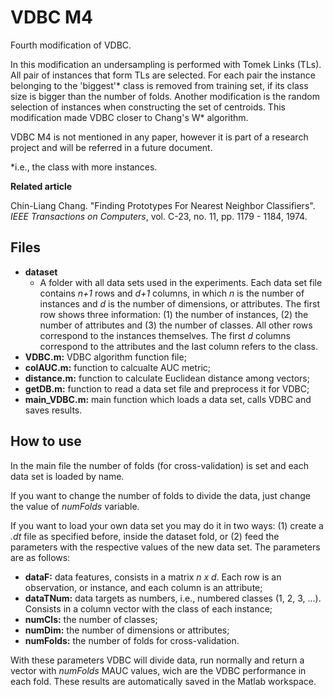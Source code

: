 # VDBC M4

Fourth modification of VDBC.

In this modification an undersampling is performed with Tomek Links (TLs). All pair of instances that form TLs are selected. For each pair the instance belonging to the 'biggest'* class is removed from training set, if its class size is bigger than the number of folds. Another modification is the random selection of instances when constructing the set of centroids. This modification made VDBC closer to Chang's W* algorithm.

VDBC M4 is not mentioned in any paper, however it is part of a research project and will be referred in a future document.

*i.e., the class with more instances.

**Related article**

Chin-Liang Chang. "Finding Prototypes For Nearest Neighbor Classifiers". *IEEE Transactions on Computers*, vol. C-23, no. 11, pp. 1179 - 1184, 1974.

## Files

 - **dataset**
	 - A folder with all data sets used in the experiments. Each data set file contains *n+1* rows and *d+1* columns, in which *n* is the number of instances and *d* is the number of dimensions, or attributes. The first row shows three information: (1) the number of instances, (2) the number of attributes and (3) the number of classes. All other rows correspond to the instances themselves. The first *d* columns correspond to the attributes and the last column refers to the class.
- **VDBC.m:** VDBC algorithm function file;
- **colAUC.m:** function to calcualte AUC metric;
- **distance.m:** function to calculate Euclidean distance among vectors;
- **getDB.m:** function to read a data set file and preprocess it for VDBC;
- **main_VDBC.m:** main function which loads a data set, calls VDBC and saves results.

## How to use
In the main file the number of folds (for cross-validation) is set and each data set is loaded by name. 

If you want to change the number of folds to divide the data, just change the value of *numFolds* variable.

If you want to load your own data set you may do it in two ways: (1) create a *.dt* file as specified before, inside the dataset fold, or (2) feed the parameters with the respective values of the new data set. The parameters are as follows:

 - **dataF:** data features, consists in a matrix *n x d*. Each row is an observation, or instance, and each column is an attribute;
 - **dataTNum:** data targets as numbers, i.e., numbered classes (1, 2, 3, ...). Consists in a column vector with the class of each instance;
 - **numCls:** the number of classes;
 - **numDim:** the number of dimensions or attributes;
 - **numFolds:** the number of folds for cross-validation.

With these parameters VDBC will divide data, run normally and return a vector with *numFolds* MAUC values, wich are the VDBC performance in each fold. These results are automatically saved in the Matlab workspace.
